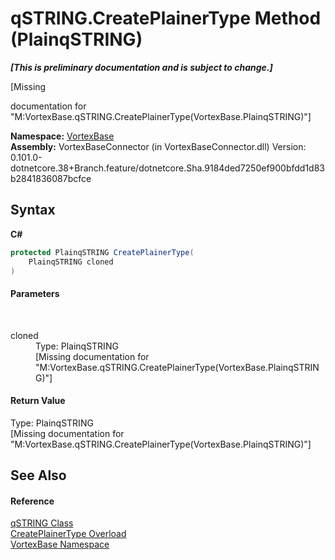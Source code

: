 # qSTRING.CreatePlainerType Method (PlainqSTRING)
 _**\[This is preliminary documentation and is subject to change.\]**_

\[Missing <summary> documentation for "M:VortexBase.qSTRING.CreatePlainerType(VortexBase.PlainqSTRING)"\]

**Namespace:**&nbsp;<a href="N_VortexBase.md">VortexBase</a><br />**Assembly:**&nbsp;VortexBaseConnector (in VortexBaseConnector.dll) Version: 0.101.0-dotnetcore.38+Branch.feature/dotnetcore.Sha.9184ded7250ef900bfdd1d83b2841836087bcfce

## Syntax

**C#**<br />
``` C#
protected PlainqSTRING CreatePlainerType(
	PlainqSTRING cloned
)
```


#### Parameters
&nbsp;<dl><dt>cloned</dt><dd>Type: PlainqSTRING<br />\[Missing <param name="cloned"/> documentation for "M:VortexBase.qSTRING.CreatePlainerType(VortexBase.PlainqSTRING)"\]</dd></dl>

#### Return Value
Type: PlainqSTRING<br />\[Missing <returns> documentation for "M:VortexBase.qSTRING.CreatePlainerType(VortexBase.PlainqSTRING)"\]

## See Also


#### Reference
<a href="T_VortexBase_qSTRING.md">qSTRING Class</a><br /><a href="Overload_VortexBase_qSTRING_CreatePlainerType.md">CreatePlainerType Overload</a><br /><a href="N_VortexBase.md">VortexBase Namespace</a><br />
